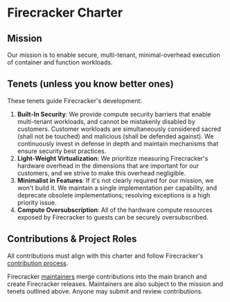 # Firecracker Charter

## Mission

Our mission is to enable secure, multi-tenant, minimal-overhead execution of
container and function workloads.

## Tenets (unless you know better ones)

These tenets guide Firecracker's development:

1. **Built-In Security**: We provide compute security barriers that enable
   multi-tenant workloads, and cannot be mistakenly disabled by customers.
   Customer workloads are simultaneously considered sacred (shall not be
   touched) and malicious (shall be defended against). We continuously invest in
   defense in depth and maintain mechanisms that ensure security best practices.
1. **Light-Weight Virtualization**: We prioritize measuring Firecracker's
   hardware overhead in the dimensions that are important for our customers, and
   we strive to make this overhead negligible.
1. **Minimalist in Features**: If it's not clearly required for our mission, we
   won't build it. We maintain a single implementation per capability, and
   deprecate obsolete implementations; resolving exceptions is a high priority
   issue.
1. **Compute Oversubscription**: All of the hardware compute resources exposed
   by Firecracker to guests can be securely oversubscribed.

## Contributions & Project Roles

All contributions must align with this charter and follow Firecracker's
[contribution process](CONTRIBUTING.md).

Firecracker [maintainers](MAINTAINERS.md) merge contributions into the main
branch and create Firecracker releases. Maintainers are also subject to the
mission and tenets outlined above. Anyone may submit and review contributions.
